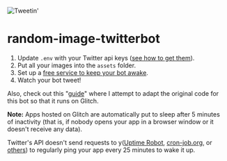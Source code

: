 ![Tweetin'](https://botwiki.org/content/tutorials/make-an-image-posting-twitter-bot/images/posting-images.png)

# random-image-twitterbot

1. Update `.env` with your Twitter api keys ([see how to get them](https://botwiki.org/tutorials/how-to-create-a-twitter-app/)).
2. Put all your images into the `assets` folder.
3. Set up a [free service to keep your bot awake](https://botwiki.org/tutorials/importing-github-glitch/#step-5).
4. Watch your bot tweet!

Also, check out this "[guide](https://botwiki.org/tutorials/importing-github-glitch/)" where I attempt to adapt the original code for this bot so that it runs on Glitch. 


**Note:** Apps hosted on Glitch are automatically put to sleep after 5 minutes of inactivity (that is, if nobody opens your app in a browser window or it doesn't receive any data).

Twitter's API doesn't send requests to y([Uptime Robot](https://uptimerobot.com/), [cron-job.org](https://cron-job.org/en/), or [others](https://www.google.com/search?q=free+web+cron)) to regularly ping your app every 25 minutes to wake it up.